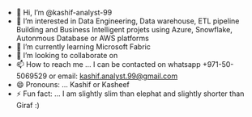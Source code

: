 - 👋 Hi, I’m @kashif-analyst-99
- 👀 I’m interested in Data Engineering, Data warehouse, ETL pipeline Building and Business Intelligent projets using Azure, Snowflake, Autonmous Database or AWS platforms
- 🌱 I’m currently learning Microsoft Fabric
- 💞️ I’m looking to collaborate on 
- 📫 How to reach me ... I can be contacted on whatsapp +971-50-5069529 or email: kashif.analyst.99@gmail.com
- 😄 Pronouns: ... Kashif or Kasheef
- ⚡ Fun fact: ... I am slightly slim than elephat and slightly shorter than Giraf :)

<!---
kashif-analyst-99/kashif-analyst-99 is a ✨ special ✨ repository because its `README.md` (this file) appears on your GitHub profile.
You can click the Preview link to take a look at your changes.
--->
